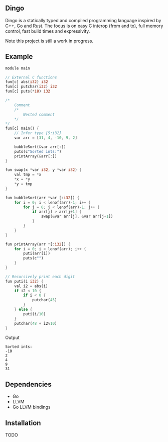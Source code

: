## Dingo

Dingo is a statically typed and compiled programming language inspired by C++, Go and Rust. The focus is on easy C interop (from and to), full memory control, fast build times and expressivity.

Note this project is still a work in progress.

## Example
```rust
module main

// External C functions
fun[c] abs(i32) i32
fun[c] putchar(i32) i32
fun[c] puts(*i8) i32

/*
    Comment
    /*
        Nested comment
    */
*/
fun[c] main() {
    // Infer type [5:i32]
    var arr = [31, 4, -10, 9, 2]

    bubbleSort(&var arr[:])
    puts(c"Sorted ints:")
    printArray(&arr[:])
}

fun swap(x *var i32, y *var i32) {
    val tmp = *x
    *x = *y
    *y = tmp
}

fun bubbleSort(arr *var [:i32]) {
    for i = 0; i < lenof(arr)-1; i++ {
        for j = 0; j < lenof(arr)-1; j++ {
            if arr[j] > arr[j+1] {
                swap(&var arr[j], &var arr[j+1])
            }
        }
    }
}

fun printArray(arr *[:i32]) {
    for i = 0; i < lenof(arr); i++ {
        puti(arr[i])
        puts(c"")
    }
}

// Recursively print each digit
fun puti(i i32) {
    val i2 = abs(i)
    if i2 < 10 {
        if i < 0 {
            putchar(45)
        }
    } else {
        puti(i/10)
    }
    putchar(48 + i2%10)
}
```

Output
```
Sorted ints:
-10
2
4
9
31
```

## Dependencies
* Go 
* LLVM 
* Go LLVM bindings

## Installation
TODO
